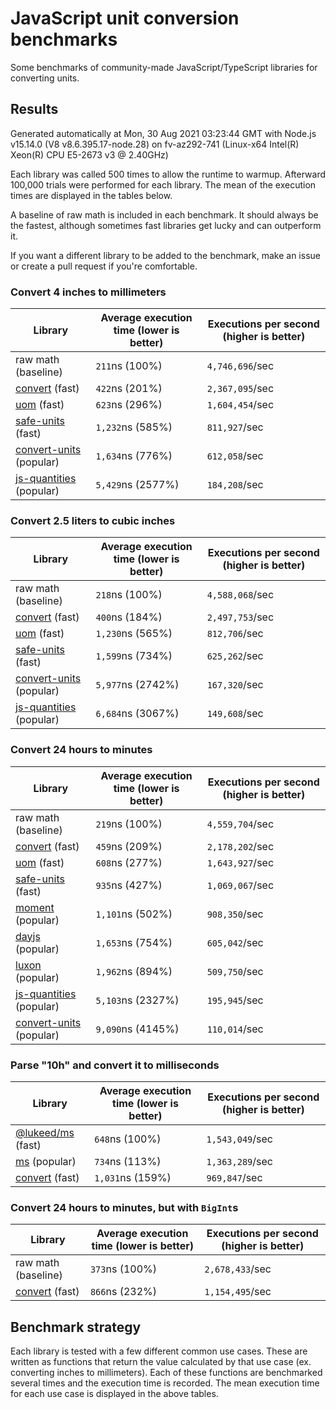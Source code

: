 # JavaScript unit conversion benchmarks

Some benchmarks of community-made JavaScript/TypeScript libraries for converting units.

## Results

<!-- beginblock(results) -->

Generated automatically at Mon, 30 Aug 2021 03:23:44 GMT with Node.js v15.14.0 (V8 v8.6.395.17-node.28) on fv-az292-741 (Linux-x64 Intel(R) Xeon(R) CPU E5-2673 v3 @ 2.40GHz)

Each library was called 500 times to allow the runtime to warmup.
Afterward 100,000 trials were performed for each library.
The mean of the execution times are displayed in the tables below.

A baseline of raw math is included in each benchmark.
It should always be the fastest, although sometimes fast libraries get lucky and can outperform it.

If you want a different library to be added to the benchmark, make an issue or create a pull request if you're comfortable.

### Convert 4 inches to millimeters

| Library                                                            | Average execution time (lower is better) | Executions per second (higher is better) |
| ------------------------------------------------------------------ | ---------------------------------------- | ---------------------------------------- |
| raw math (baseline)                                                | `211`ns (100%)                           | `4,746,696`/sec                          |
| [convert](https://npmjs.com/package/convert) (fast)                | `422`ns (201%)                           | `2,367,095`/sec                          |
| [uom](https://npmjs.com/package/uom) (fast)                        | `623`ns (296%)                           | `1,604,454`/sec                          |
| [safe-units](https://npmjs.com/package/safe-units) (fast)          | `1,232`ns (585%)                         | `811,927`/sec                            |
| [convert-units](https://npmjs.com/package/convert-units) (popular) | `1,634`ns (776%)                         | `612,058`/sec                            |
| [js-quantities](https://npmjs.com/package/js-quantities) (popular) | `5,429`ns (2577%)                        | `184,208`/sec                            |

### Convert 2.5 liters to cubic inches

| Library                                                            | Average execution time (lower is better) | Executions per second (higher is better) |
| ------------------------------------------------------------------ | ---------------------------------------- | ---------------------------------------- |
| raw math (baseline)                                                | `218`ns (100%)                           | `4,588,068`/sec                          |
| [convert](https://npmjs.com/package/convert) (fast)                | `400`ns (184%)                           | `2,497,753`/sec                          |
| [uom](https://npmjs.com/package/uom) (fast)                        | `1,230`ns (565%)                         | `812,706`/sec                            |
| [safe-units](https://npmjs.com/package/safe-units) (fast)          | `1,599`ns (734%)                         | `625,262`/sec                            |
| [convert-units](https://npmjs.com/package/convert-units) (popular) | `5,977`ns (2742%)                        | `167,320`/sec                            |
| [js-quantities](https://npmjs.com/package/js-quantities) (popular) | `6,684`ns (3067%)                        | `149,608`/sec                            |

### Convert 24 hours to minutes

| Library                                                            | Average execution time (lower is better) | Executions per second (higher is better) |
| ------------------------------------------------------------------ | ---------------------------------------- | ---------------------------------------- |
| raw math (baseline)                                                | `219`ns (100%)                           | `4,559,704`/sec                          |
| [convert](https://npmjs.com/package/convert) (fast)                | `459`ns (209%)                           | `2,178,202`/sec                          |
| [uom](https://npmjs.com/package/uom) (fast)                        | `608`ns (277%)                           | `1,643,927`/sec                          |
| [safe-units](https://npmjs.com/package/safe-units) (fast)          | `935`ns (427%)                           | `1,069,067`/sec                          |
| [moment](https://npmjs.com/package/moment) (popular)               | `1,101`ns (502%)                         | `908,350`/sec                            |
| [dayjs](https://npmjs.com/package/dayjs) (popular)                 | `1,653`ns (754%)                         | `605,042`/sec                            |
| [luxon](https://npmjs.com/package/luxon) (popular)                 | `1,962`ns (894%)                         | `509,750`/sec                            |
| [js-quantities](https://npmjs.com/package/js-quantities) (popular) | `5,103`ns (2327%)                        | `195,945`/sec                            |
| [convert-units](https://npmjs.com/package/convert-units) (popular) | `9,090`ns (4145%)                        | `110,014`/sec                            |

### Parse "10h" and convert it to milliseconds

| Library                                                   | Average execution time (lower is better) | Executions per second (higher is better) |
| --------------------------------------------------------- | ---------------------------------------- | ---------------------------------------- |
| [@lukeed/ms](https://npmjs.com/package/@lukeed/ms) (fast) | `648`ns (100%)                           | `1,543,049`/sec                          |
| [ms](https://npmjs.com/package/ms) (popular)              | `734`ns (113%)                           | `1,363,289`/sec                          |
| [convert](https://npmjs.com/package/convert) (fast)       | `1,031`ns (159%)                         | `969,847`/sec                            |

### Convert 24 hours to minutes, but with `BigInt`s

| Library                                             | Average execution time (lower is better) | Executions per second (higher is better) |
| --------------------------------------------------- | ---------------------------------------- | ---------------------------------------- |
| raw math (baseline)                                 | `373`ns (100%)                           | `2,678,433`/sec                          |
| [convert](https://npmjs.com/package/convert) (fast) | `866`ns (232%)                           | `1,154,495`/sec                          |

<!-- endblock(results) -->

## Benchmark strategy

Each library is tested with a few different common use cases.
These are written as functions that return the value calculated by that use case (ex. converting inches to millimeters).
Each of these functions are benchmarked several times and the execution time is recorded.
The mean execution time for each use case is displayed in the above tables.
